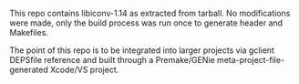 This repo contains libiconv-1.14 as extracted from tarball.
No modifications were made, only the build process was run once to generate header and Makefiles.

The point of this repo is to be integrated into larger projects via gclient DEPSfile reference and built 
through a Premake/GENie meta-project-file-generated Xcode/VS project.



